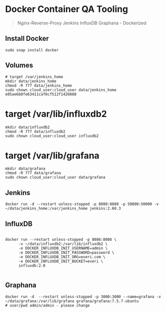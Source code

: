 # Docker Container QA Tooling

> Nginx-Reverse-Proxy Jenkins InfluxDB Graphana - Dockerized 

## Install Docker
```
sudo snap install docker
```

## Volumes
```
# target /var/jenkins_home
mkdir data/jenkins_home
chmod -R 777 data/jenkins_home
sudo chown cloud_user:cloud_user data/jenkins_home
e05ae6b0fe63411caf0cf512f1426088
```
# target /var/lib/influxdb2
```
mkdir data/influxdb2
chmod -R 777 data/influxdb2
sudo chown cloud_user:cloud_user influxdb2
```

# target /var/lib/grafana
```
mkdir data/grafana
chmod -R 777 data/grafana
sudo chown cloud_user:cloud_user data/grafana
```
## Jenkins
```
docker run -d --restart unless-stopped -p 8080:8080 -p 50000:50000 -v ~/data/jenkins_home:/var/jenkins_home jenkins:2.60.3 
```

## InfluxDB
```

docker run --restart unless-stopped -p 8086:8086 \
      -v ~/data/influxdb2:/var/lib/influxdb2 \
      -e DOCKER_INFLUXDB_INIT_USERNAME=admin \
      -e DOCKER_INFLUXDB_INIT_PASSWORD=password \
      -e DOCKER_INFLUXDB_INIT_ORG=everi.com \
      -e DOCKER_INFLUXDB_INIT_BUCKET=everi \
      influxdb:2.0
           

```

## Graphana
```
docker run -d  --restart unless-stopped -p 3000:3000 --name=grafana -v ~/data/grafana:/var/lib/grafana grafana/grafana:7.5.7-ubuntu
# user/pwd admin/admin - please change


```

